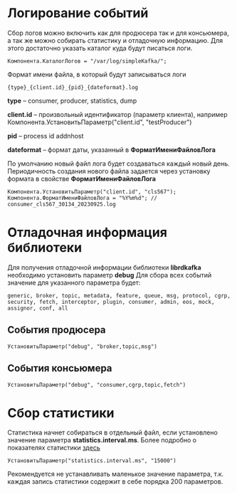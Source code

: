 # Логирование событий

Сбор логов можно включить как для продюсера так и для консьюмера, а так же можно собирать статистику и отладочную информацию. Для этого достаточно указать каталог куда будут писаться логи.

```1c
Компонента.КаталогЛогов = "/var/log/simpleKafka/";
```

Формат имени файла, в который будут записываться логи

```
{type}_{client.id}_{pid}_{dateformat}.log
```

**type** – consumer, producer, statistics, dump

**client.id** – произвольный идентификатор (параметр клиента), например Компонента.УстановитьПараметр("client.id", "testProducer")

**pid** – process id addnhost

**dateformat** – формат даты, указанный в **ФорматИмениФайловЛога**

По умолчанию новый файл лога будет создаваться каждый новый день. Периодичность создания нового файла задается через установку формата в свойстве **ФорматИмениФайловЛога**

```1c
Компонента.УстановитьПараметр("client.id", "cls567");
Компонента.ФорматИмениФайловЛога = "%Y%m%d"; // consumer_cls567_30134_20230925.log
```

# Отладочная информация библиотеки

Для получения отладочной информации библиотеки **librdkafka** необходимо установить параметр **debug**
Для сбора всех событий значение для указанного параметра будет:

```
generic, broker, topic, metadata, feature, queue, msg, protocol, cgrp, security, fetch, interceptor, plugin, consumer, admin, eos, mock, assignor, conf, all
```

## События продюсера
```1c
УстановитьПараметр("debug", "broker,topic,msg")
```

## События консьюмера
```1c
УстановитьПараметр("debug", "consumer,cgrp,topic,fetch")
```

# Сбор статистики

Статистика начнет собираться в отдельный файл, если установлено значение параметра **statistics.interval.ms**. 
Более подробно о показателях статистики [здесь](https://github.com/confluentinc/librdkafka/blob/master/STATISTICS.md)

```1c
УстановитьПараметр("statistics.interval.ms", "15000")
```

Рекомендуется не устанавливать маленькое значение параметра, т.к. каждая запись статистики содержит в себе порядка 200 параметров.

